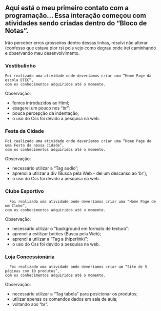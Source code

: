 ## Aqui está o meu primeiro contato com a programação... Essa interação começou com atividades sendo criadas dentro do “Bloco de Notas”.
Irão perceber erros grosseiros dentro dessas linhas, resolvi não alterar (confesso que estava pior rs) pois vejo como degrau 
onde irei caminhando e observando meu desenvolvimento.

### Vestibulinho
    Foi realizado uma atividade onde deveríamos criar uma “Home Page da escola ETEC”, 
    com os conhecimentos adquiridos até o momento.
    
Observação: 
* fomos introduzidos ao Html;
* exagerei um pouco nos “br”; 
*	pouca percepção da indentação;
*	o uso do Css foi devido a pesquisa na web.

### Festa da Cidade
    Foi realizado uma atividade onde deveríamos criar uma “Home Page de uma Festa da nossa Cidade”, 
    com os conhecimentos adquiridos até o momento.

Observação:
*	necessário utilizar a “Tag audio”;
*	aprendi a utilizar a div (Busca pela Web - dei um descanso ao ‘br’);
*	o uso do Css foi devido a pesquisa na web.

### Clube Esportivo
	  Foi realizado uma atividade onde deveríamos criar uma “Home Page de um Clube”, 
    com os conhecimentos adquiridos até o momento.

Observação:
*	necessário utilizar o “background em formato de textura”;
*	aprendi a estilizar botões (Busca pela Web);
*	aprendi a utilizar a “Tag a (hiperlink)”;
*	o uso do Css foi devido a pesquisa na web.

### Loja Concessionária
	  Foi realizado uma atividade onde deveríamos criar um “Site de 5 páginas com 10 produtos”, 
    com os conhecimentos adquiridos até o momento.

Observação:
*	necessário utilizar a “Tag tabela” para posicionar os produtos;
*	utilizar apenas os comandos dados em sala de aula;
*	voltando aos “br”.
	
